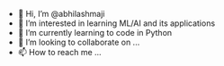 - 👋 Hi, I’m @abhilashmaji
- 👀 I’m interested in learning ML/AI and its applications
- 🌱 I’m currently learning to code in Python
- 💞️ I’m looking to collaborate on ...
- 📫 How to reach me ...

<!---
abhilashmaji/abhilashmaji is a ✨ special ✨ repository because its `README.md` (this file) appears on your GitHub profile.
You can click the Preview link to take a look at your changes.
--->
